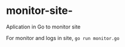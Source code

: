 # monitor-site-
Aplication in Go to monitor site 

For monitor and logs in site, `go run monitor.go`
